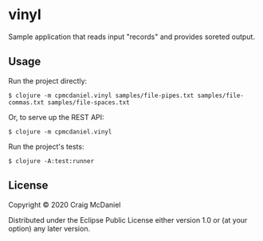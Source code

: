 # vinyl

Sample application that reads input "records" and provides soreted output.

## Usage

Run the project directly:

    $ clojure -m cpmcdaniel.vinyl samples/file-pipes.txt samples/file-commas.txt samples/file-spaces.txt

Or, to serve up the REST API:

    $ clojure -m cpmcdaniel.vinyl 

Run the project's tests:

    $ clojure -A:test:runner

## License

Copyright © 2020 Craig McDaniel

Distributed under the Eclipse Public License either version 1.0 or (at
your option) any later version.
